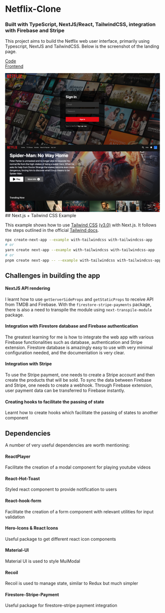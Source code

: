 
# Netflix-Clone 
### Built with TypeScript, NextJS/React, TailwindCSS, integration with Firebase and Stripe
This project aims to build the Netflix web user interface, primarily using Typescript, NextJS and TailwindCSS. Below is the screenshot of the landing page.

[Code](https://github.com/francisldn/netflix-clone)
</br>
[Frontend](https://netflix-clone-francisldn.vercel.app/login)

<img src="/public/netflix-screenshot.png"
     alt="netflix screenshot"
     style="float:left; margin-right:10px;" />


<img src="homepage.png" alt="homepage">
## Next.js + Tailwind CSS Example

This example shows how to use [Tailwind CSS](https://tailwindcss.com/) [(v3.0)](https://tailwindcss.com/blog/tailwindcss-v3) with Next.js. It follows the steps outlined in the official [Tailwind docs](https://tailwindcss.com/docs/guides/nextjs).

```bash
npx create-next-app --example with-tailwindcss with-tailwindcss-app
# or
yarn create next-app --example with-tailwindcss with-tailwindcss-app
# or
pnpm create next-app -- --example with-tailwindcss with-tailwindcss-app
```
## Challenges in building the app
#### NextJS API rendering 
I learnt how to use ``getServerSideProps`` and ``getStaticProps`` to receive API from TMDB and Firebase. With the ``firestore-stripe-payments`` package, there is also a need to transpile the module using ``next-transpile-module`` package.
#### Integration with Firestore database and Firebase authentication
The greatest learning for me is how to integrate the web app with various Firebase functionalities such as database, authentication and Stripe extension. Firestore database is amazingly easy to use with very minimal configuration needed, and the documentation is very clear. 
#### Integration with Stripe
To use the Stripe payment, one needs to create a Stripe account and then create the products that will be sold. To sync the data between Firebase and Stripe, one needs to create a webhook. Through Firebase extension, user payment data can be transferred to Firebase instantly. 
#### Creating hooks to facilitate the passing of state
Learnt how to create hooks which facilitate the passing of states to another component

## Dependencies
A number of very useful dependencies are worth mentioning:
#### ReactPlayer
Facilitate the creation of a modal component for playing youtube videos
#### React-Hot-Toast
Styled react component to provide notification to users
#### React-hook-form
Facilitate the creation of a form component with relevant utilities for input validation
#### Hero-Icons & React Icons
Useful package to get different react icon components
#### Material-UI
Material UI is used to style MuiModal
#### Recoil
Recoil is used to manage state, similar to Redux but much simpler
#### Firestore-Stripe-Payment
Useful package for firestore-stripe payment integration